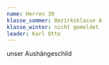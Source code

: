 ```yaml
---
name: Herren 30
klasse_sommer: Bezirksklasse A
klasse_winter: nicht gemeldet
leader: Karl Otto
---
```

unser Aushängeschild
